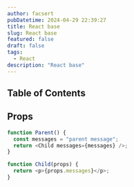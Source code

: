 ```yaml
---
author: facsert
pubDatetime: 2024-04-29 22:39:27
title: React base
slug: React base
featured: false
draft: false
tags:
  - React
description: "React base"
---
```


## Table of Contents

## Props

```js
function Parent() {
  const messages = "parent message";
  return <Child messages={messages} />;
}

function Child(props) {
  return <p>{props.messages}</p>;
}
```
